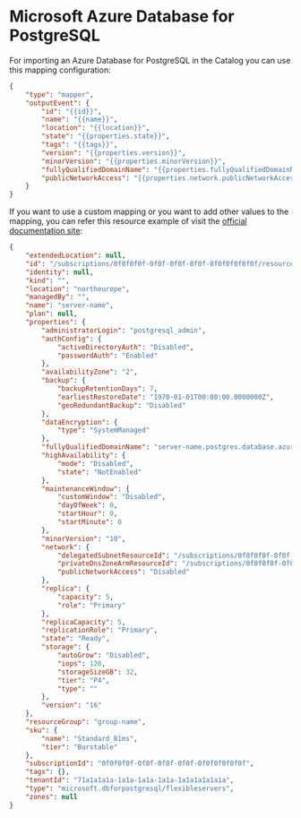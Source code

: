 # Microsoft Azure Database for PostgreSQL

For importing an Azure Database for PostgreSQL in the Catalog you can use this mapping configuration:

```json
{
	"type": "mapper",
	"outputEvent": {
		"id": "{{id}}",
		"name": "{{name}}",
		"location": "{{location}}",
		"state": "{{properties.state}}",
		"tags": "{{tags}}",
		"version": "{{properties.version}}",
		"minorVersion": "{{properties.minorVersion}}",
		"fullyQualifiedDomainName": "{{properties.fullyQualifiedDomainName}}",
		"publicNetworkAccess": "{{properties.network.publicNetworkAccess}}"	
	}
}
```

If you want to use a custom mapping or you want to add other values to the mapping, you can refer
this resource example of visit the [official documentation site]:

```json
{
	"extendedLocation": null,
	"id": "/subscriptions/0f0f0f0f-0f0f-0f0f-0f0f-0f0f0f0f0f0f/resourceGroups/group-name/providers/Microsoft.DBforPostgreSQL/flexibleServers/server-name",
	"identity": null,
	"kind": "",
	"location": "northeurope",
	"managedBy": "",
	"name": "server-name",
	"plan": null,
	"properties": {
		"administratorLogin": "postgresql_admin",
		"authConfig": {
			"activeDirectoryAuth": "Disabled",
			"passwordAuth": "Enabled"
		},
		"availabilityZone": "2",
		"backup": {
			"backupRetentionDays": 7,
			"earliestRestoreDate": "1970-01-01T00:00:00.0000000Z",
			"geoRedundantBackup": "Disabled"
		},
		"dataEncryption": {
			"type": "SystemManaged"
		},
		"fullyQualifiedDomainName": "server-name.postgres.database.azure.com",
		"highAvailability": {
			"mode": "Disabled",
			"state": "NotEnabled"
		},
		"maintenanceWindow": {
			"customWindow": "Disabled",
			"dayOfWeek": 0,
			"startHour": 0,
			"startMinute": 0
		},
		"minorVersion": "10",
		"network": {
			"delegatedSubnetResourceId": "/subscriptions/0f0f0f0f-0f0f-0f0f-0f0f-0f0f0f0f0f0f/resourceGroups/group-name/providers/Microsoft.Network/virtualNetworks/azure-operationslab-vnet/subnets/default",
			"privateDnsZoneArmResourceId": "/subscriptions/0f0f0f0f-0f0f-0f0f-0f0f-0f0f0f0f0f0f/resourceGroups/group-name/providers/Microsoft.Network/privateDnsZones/server-name.private.postgres.database.azure.com",
			"publicNetworkAccess": "Disabled"
		},
		"replica": {
			"capacity": 5,
			"role": "Primary"
		},
		"replicaCapacity": 5,
		"replicationRole": "Primary",
		"state": "Ready",
		"storage": {
			"autoGrow": "Disabled",
			"iops": 120,
			"storageSizeGB": 32,
			"tier": "P4",
			"type": ""
		},
		"version": "16"
	},
	"resourceGroup": "group-name",
	"sku": {
		"name": "Standard_B1ms",
		"tier": "Burstable"
	},
	"subscriptionId": "0f0f0f0f-0f0f-0f0f-0f0f-0f0f0f0f0f0f",
	"tags": {},
	"tenantId": "71a1a1a1a-1a1a-1a1a-1a1a-1a1a1a1a1a1a",
	"type": "microsoft.dbforpostgresql/flexibleservers",
	"zones": null
}
```

[official documentation site]: https://learn.microsoft.com/en-us/rest/api/postgresql/servers/get?view=rest-postgresql-2025-08-01&tabs=HTTP#server
